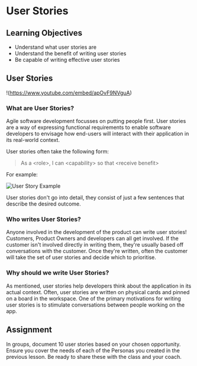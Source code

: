 # User Stories
## Learning Objectives

- Understand what user stories are
- Understand the benefit of writing user stories
- Be capable of writing effective user stories

## User Stories

!(https://www.youtube.com/embed/apOvF9NVguA)

### What are User Stories?

Agile software development focusses on putting people first. User stories are a way of expressing functional requirements to enable software developers to envisage how end-users will interact with their application in its real-world context. 

User stories often take the following form:

> As a \<role\>, I can \<capability\> so that \<receive benefit\>

For example:

![User Story Example](https://user-images.githubusercontent.com/44523714/123273459-931d1000-d4fa-11eb-8978-59edd3675b44.png)

User stories don't go into detail, they consist of just a few sentences that describe the desired outcome. 

### Who writes User Stories?

Anyone involved in the development of the product can write user stories! Customers, Product Owners and developers can all get involved. If the customer isn't involved directly in writing them, they're usually based off conversations with the customer. Once they're written, often the customer will take the set of user stories and decide which to prioritise.

### Why should we write User Stories?

As mentioned, user stories help developers think about the application in its actual context. Often, user stories are written on physical cards and pinned on a board in the workspace. One of the primary motivations for writing user stories is to stimulate conversations between people working on the app.

## Assignment

In groups, document 10 user stories based on your chosen opportunity. Ensure you cover the needs of each of the Personas you created in the previous lesson. Be ready to share these with the class and your coach.